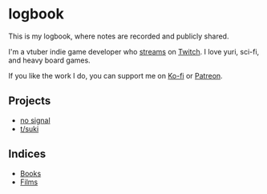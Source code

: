 # logbook

This is my logbook, where notes are recorded and publicly shared.

I'm a vtuber indie game developer who [streams](notes/streaming-activity.md) on [Twitch](notes/twitch.md). I love yuri, sci-fi, and heavy board games.

If you like the work I do, you can support me on [Ko-fi](notes/ko-fi.md) or [Patreon](notes/patreon.md).

## Projects

- [no signal](notes/no-signal.md)
- [t/suki](notes/tsuki.md)

## Indices

- [Books](notes/book.md)
- [Films](notes/film.md)
